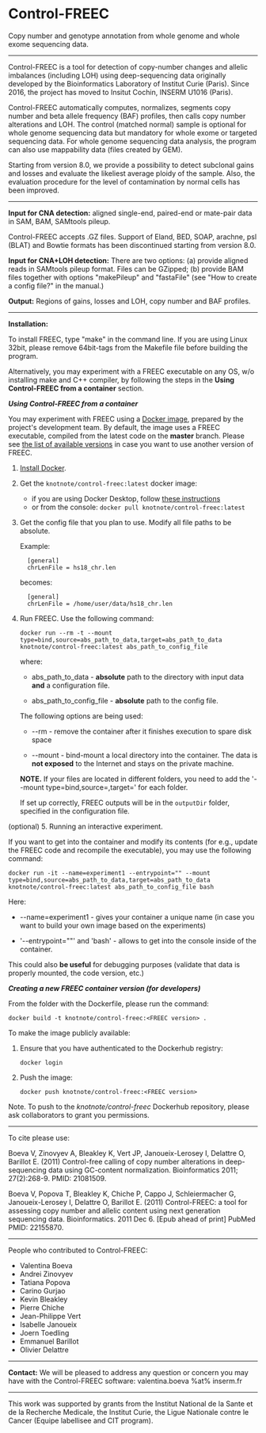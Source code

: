 # Control-FREEC
Copy number and genotype annotation from whole genome and whole exome sequencing data.
  
---------------------------------------------------------------------------------------------------------------------------

Control-FREEC is a tool for detection of copy-number changes and allelic imbalances (including LOH) using deep-sequencing data originally developed by the Bioinformatics Laboratory of Institut Curie (Paris). Since 2016, the project has moved to Insitut Cochin, INSERM U1016 (Paris).

Control-FREEC automatically computes, normalizes, segments copy number and beta allele frequency (BAF) profiles, then calls copy number alterations and LOH. The control (matched normal) sample is optional for whole genome sequencing data but mandatory for whole exome or targeted sequencing data. For whole genome sequencing data analysis, the program can also use mappability data (files created by GEM).

Starting from version 8.0, we provide a possibility to detect subclonal gains and losses and evaluate the likeliest average ploidy of the sample. Also, the evaluation procedure for the level of contamination by normal cells has been improved.

---------------------------------------------------------------------------------------------------------------------------

**Input for CNA detection:** aligned single-end, paired-end or mate-pair data in SAM, BAM, SAMtools pileup.

Control-FREEC accepts .GZ files. Support of Eland, BED, SOAP, arachne, psl (BLAT) and Bowtie formats has been discontinued starting from version 8.0.

**Input for CNA+LOH detection:** There are two options: (a) provide aligned reads in SAMtools pileup format. Files can be GZipped; (b) provide BAM files together with options "makePileup" and "fastaFile" (see "How to create a config file?" in the manual.)

**Output:** Regions of gains, losses and LOH, copy number and BAF profiles.

---------------------------------------------------------------------------------------------------------------------------

**Installation:** 

To install FREEC, type "make" in the command line. If you are using Linux 32bit, please remove 64bit-tags from the Makefile file before building the program.

Alternatively, you may experiment with a FREEC executable on any OS, w/o installing make and C++ compiler, by following the steps in the **Using Control-FREEC from a container** section.

***Using Control-FREEC from a container***

You may experiment with FREEC using a [Docker image](https://www.docker.com/resources/what-container/), prepared by the project's development team. By default, the image uses a FREEC executable, compiled from the latest code on the **master** branch. Please see [the list of available versions](https://hub.docker.com/repository/docker/knotnote/control-freec/tags?page=1&ordering=last_updated) in case you want to use another version of FREEC.

1. [Install Docker](https://docs.docker.com/get-docker/).
2. Get the `knotnote/control-freec:latest` docker image:
   - if you are using Docker Desktop, follow [these instructions](https://docs.docker.com/desktop/dashboard/#pull-the-latest-image-from-docker-hub)
   - or from the console: `docker pull knotnote/control-freec:latest`
3. Get the config file that you plan to use. Modify all file paths to be absolute.
   
   Example:

         [general]
         chrLenFile = hs18_chr.len

   becomes:
         
         [general]
         chrLenFile = /home/user/data/hs18_chr.len

4. Run FREEC. Use the following command: 
   
   `docker run --rm -t --mount type=bind,source=abs_path_to_data,target=abs_path_to_data knotnote/control-freec:latest abs_path_to_config_file`

   where:

      - abs_path_to_data - **absolute** path to the directory with input data **and** a configuration file. 

      - abs_path_to_config_file - **absolute** path to the config file.

   The following options are being used:

      - --rm - remove the container after it finishes execution to spare disk space
      
      - --mount - bind-mount a local directory into the container. The data is **not exposed** to the Internet and stays on the private machine.

   **NOTE.** If your files are located in different folders, you need to add the \'--mount type=bind,source=<path>,target=<path>\' for each folder.


   If set up correctly, FREEC outputs will be in the `outputDir` folder, specified in the configuration file.

(optional) 5. Running an interactive experiment.

   If you want to get into the container and modify its contents (for e.g., update the FREEC code and recompile the executable), you may use the following command:

   `docker run -it --name=experiment1 --entrypoint="" --mount type=bind,source=abs_path_to_data,target=abs_path_to_data knotnote/control-freec:latest abs_path_to_config_file bash`

   Here:

   - --name=experiment1 - gives your container a unique name (in case you want to build your own image based on the experiments)
 
   - '--entrypoint=""' and 'bash' - allows to get into the console inside of the container.

   This could also **be useful** for debugging purposes (validate that data is properly mounted, the code version, etc.)

***Creating a new FREEC container version (for developers)***

From the folder with the Dockerfile, please run the command:

   `docker build -t knotnote/control-freec:<FREEC version> .`

To make the image publicly available:

1. Ensure that you have authenticated to the Dockerhub registry:

   `docker login`

2. Push the image:

   `docker push knotnote/control-freec:<FREEC version>`

Note. To push to the *knotnote/control-freec* Dockerhub repository, please ask collaborators to grant you permissions.

---------------------------------------------------------------------------------------------------------------------------

To cite please use:

Boeva V, Zinovyev A, Bleakley K, Vert JP, Janoueix-Lerosey I, Delattre O, Barillot E. (2011) Control-free calling of copy number alterations in deep-sequencing data using GC-content normalization. Bioinformatics 2011; 27(2):268-9. PMID: 21081509.

Boeva V, Popova T, Bleakley K, Chiche P, Cappo J, Schleiermacher G, Janoueix-Lerosey I, Delattre O, Barillot E. (2011) Control-FREEC: a tool for assessing copy number and allelic content using next generation sequencing data. Bioinformatics. 2011 Dec 6. [Epub ahead of print] PubMed PMID: 22155870.

---------------------------------------------------------------------------------------------------------------------------

People who contributed to Control-FREEC:

   - Valentina Boeva
   - Andrei Zinovyev
   - Tatiana Popova
   - Carino Gurjao
   - Kevin Bleakley
   - Pierre Chiche
   - Jean-Philippe Vert
   - Isabelle Janoueix
   - Joern Toedling
   - Emmanuel Barillot
   - Olivier Delattre 

---------------------------------------------------------------------------------------------------------------------------

**Contact:** We will be pleased to address any question or concern you may have with the Control-FREEC software: valentina.boeva %at% inserm.fr

---------------------------------------------------------------------------------------------------------------------------

This work was supported by grants from the Institut National de la Sante et de la Recherche Medicale, the Institut Curie, the Ligue Nationale contre le Cancer (Equipe labellisee and CIT program). 
